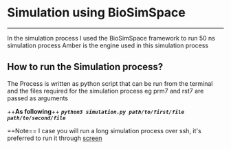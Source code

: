 # Simulation using BioSimSpace
---
In the simulation process I used the BioSimSpace framework to run 50 ns simulation process
Amber is the engine used in this simulation process

## How to run the Simulation process?
The Process is written as python script that can be run from the terminal and the files required for the simulation process eg prm7 and rst7 are passed as arguments

++**As following**++
***`python3 simulation.py path/to/first/file path/to/second/file`***

 ==Note==
 I case you will run a long simulation process over ssh, it's preferred to run it through [screen](https://blog.knoldus.com/screen-command-in-linux/)